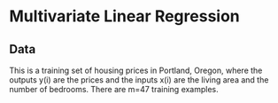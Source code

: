 # Multivariate Linear Regression

## Data
This is a training set of housing prices in Portland, Oregon, where the outputs y(i) are the prices and the inputs x(i) are the living area and the number of bedrooms. There are m=47 training examples.
